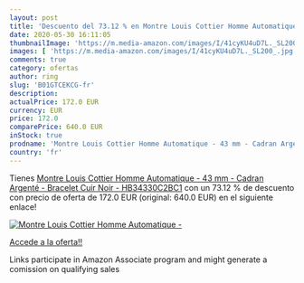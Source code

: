 ```yaml
---
layout: post
title: 'Descuento del 73.12 % en Montre Louis Cottier Homme Automatique -'
date: 2020-05-30 16:11:05
thumbnailImage: 'https://m.media-amazon.com/images/I/41cyKU4uD7L._SL200_.jpg'
images: [ 'https://m.media-amazon.com/images/I/41cyKU4uD7L._SL200_.jpg' ]
comments: true
category: ofertas
author: ring
slug: 'B01GTCEKCG-fr'
description:
actualPrice: 172.0 EUR
currency: EUR
price: 172.0
comparePrice: 640.0 EUR
inStock: true
prodname: 'Montre Louis Cottier Homme Automatique - 43 mm - Cadran Argenté - Bracelet Cuir Noir - HB34330C2BC1'
country: 'fr'
---
```


Tienes [Montre Louis Cottier Homme Automatique - 43 mm - Cadran Argenté - Bracelet Cuir Noir - HB34330C2BC1](https://www.amazon.fr/dp/B01GTCEKCG/?tag=tolees0d-21) con un 73.12 % de descuento con precio de oferta de 172.0 EUR (original: 640.0 EUR) en el siguiente enlace!

[![Montre Louis Cottier Homme Automatique -](https://m.media-amazon.com/images/I/41cyKU4uD7L._SL200_.jpg)](https://www.amazon.fr/dp/B01GTCEKCG/?tag=tolees0d-21)

[Accede a la oferta!!](https://www.amazon.fr/dp/B01GTCEKCG/?tag=tolees0d-21)

Links participate in Amazon Associate program and might generate a comission on qualifying sales


